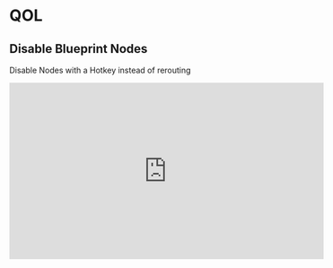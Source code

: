 
# QOL

## Disable Blueprint Nodes
Disable Nodes with a Hotkey instead of rerouting
<iframe width="560" height="315" src="https://www.youtube.com/embed/mP8HJkccCzw?si=R-lEIn1emhlcwv79" title="YouTube video player" frameborder="0" allow="accelerometer; autoplay; clipboard-write; encrypted-media; gyroscope; picture-in-picture; web-share" allowfullscreen></iframe>

